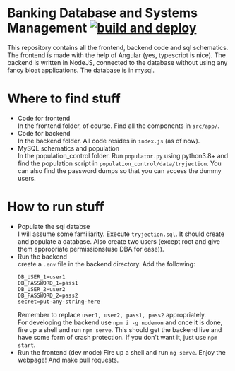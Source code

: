 # Banking Database and Systems Management [![build and deploy](https://github.com/Anindya-Prithvi/dbms-PROject/actions/workflows/deployerman.yml/badge.svg)](https://github.com/Anindya-Prithvi/dbms-PROject/actions/workflows/deployerman.yml)
This repository contains all the frontend, backend code and sql schematics. The frontend is made with the
help of Angular (yes, typescript is nice). The backend is written in NodeJS, connected to the database without using
any fancy bloat applications. The database is in mysql.

# Where to find stuff
- Code for frontend  
  In the frontend folder, of course. Find all the components in `src/app/`.
- Code for backend  
  In the backend folder. All code resides in `index.js` (as of now).
- MySQL schematics and population  
  In the population_control folder. Run `populator.py` using python3.8+ and find the population script in `population_control/data/tryjection`. You can also find the password dumps so that you can access the dummy users.

# How to run stuff
- Populate the sql databse  
  I will assume some familiarity. Execute `tryjection.sql`. It should create and populate a database. Also create two users (except root and give them appropriate permissions(use DBA for ease)).
- Run the backend  
  create a `.env` file in the backend directory. Add the following:
  ```text
  DB_USER_1=user1
  DB_PASSWORD_1=pass1
  DB_USER_2=user2
  DB_PASSWORD_2=pass2
  secret=put-any-string-here
  ```
  Remember to replace `user1, user2, pass1, pass2` appropriately.  
  For developing the backend use `npm i -g nodemon` and once it is done, fire up a shell and run `npm serve`. This should get the backend live and have some form of crash protection. If you don't want it, just use `npm start`.
- Run the frontend (dev mode)
  Fire up a shell and run `ng serve`. Enjoy the webpage! And make pull requests.

